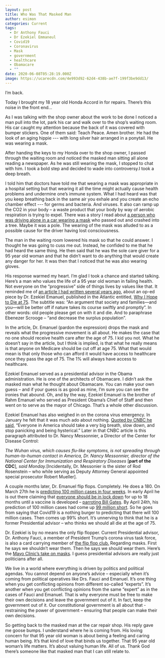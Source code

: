 ```yaml
---
layout: post
title: Who Was That Masked Man
author: esimon
categories: Current
tags:
  - Dr Anthony Fauci
  - Dr Ezekiel Emmaneul
  - Covid19
  - Coronavirus
  - Mask
  - government
  - healthcare
  - Obamacare
  - ""
date: 2020-06-08T05:28:19.000Z
image: https://ucarecdn.com/4e993d92-62d4-438b-ae7f-199f3be9dd13/
---
```

I’m back.

Today I brought my 18 year old Honda Accord in for repairs. There’s this noise in the front end…

As I was talking with the shop owner about the work to be done I noticed a man pull into the lot, park his car and walk over to the shop’s waiting room. His car caught my attention because the back of it was covered with bumper stickers. One of them said: Teach Peace. Amen brother. He had the look of an aging hippie --- with long silver hair arranged in a ponytail. He was wearing a mask.

After handing the keys to my Honda over to the shop owner, I passed through the waiting room and noticed the masked man sitting all alone reading a newspaper. As he was still wearing the mask, I stopped to chat with him. I took a bold step and decided to wade into controversy.I took a deep breath.

I told him that doctors have told me that wearing a mask was appropriate in a hospital setting but that wearing it all the time might actually cause health problems and undermine one’s immune system. What I had heard was that you keep breathing back in the same air you exhale and you create an echo chamber effect --- for germs and bacteria. And viruses. It also can ramp up the CO2 in your body – a waste product that your body by way of aerobic respiration is trying to expel. There was a story I read about [a person who was driving alone in a car wearing a mask](https://www.nydailynews.com/coronavirus/ny-coronavirus-driver-passed-out-wearingn95-mask-20200426-eo2plfsf7baj7hzsr7m32jf2xq-story.html) who passed out and crashed into a tree. Maybe it was a pole. The wearing of the mask was alluded to as a possible cause for the driver having lost consciousness.

The man in the waiting room lowered his mask so that he could answer. I thought he was going to cuss me out. Instead, he confided to me that he had heard the same thing. He then said that he was the sole care giver for a 95 year old woman and that he didn’t want to do anything that would create any danger for her. It was then that I noticed that he was also wearing gloves.

His response warmed my heart. I’m glad I took a chance and started talking. Here’s a man who values the life of a 95 year old woman in failing health. Not everyone on the “progressive” side of things lives by values like that. It reminded me of [an article I had written several years ago](https://ghostofjefferson.com/archives/2014/10/08/ezekiel-emanuel-no-healthcare-for-you-if-youre-75-or-older), about an op-ed piece by Dr. Ezekiel Emanuel, published in the Atlantic entitled, [Why I Hope to Die at 75](https://www.theatlantic.com/magazine/archive/2014/10/why-i-hope-to-die-at-75/379329/). The subtitle was: “An argument that society and families—and you—will be better off if nature takes its course swiftly and promptly”. In other words: old people please get on with it and die. And to paraphrase Ebenezer Scrooge – “and decrease the surplus population”. 

In the article, Dr. Emanuel (pardon the expression) drops the mask and reveals what the progressive movement is all about. He makes the case that no one should receive health care after the age of 75. I kid you not. What he doesn’t say in the article, but I think is implied, is that what he really means is that anyone on Medicare should be cut off at age 75. What that would mean is that only those who can afford it would have access to healthcare once they pass the age of 75. The 1% will always have access to healthcare.

Ezekiel Emanuel served as a presidential advisor in the Obama administration. He is one of the architects of Obamacare. I didn’t ask the masked man what he thought about Obamacare. You can make your own guess – and if your guess is as good as mine, I’m sure you can see the ironies that abound. Oh, and by the way, Ezekiel Emanuel is the brother of Rahm Emanuel who served as President Obama’s Chief of Staff and then went on to serve as the mayor of Chicago. That’s a whole other discussion.

Ezekiel Emanuel has also weighed in on the corona virus emergency. In January he felt that it was much ado about nothing. [Quoted by CNBC he said](https://www.cnbc.com/2020/01/30/ezekiel-emanuel-on-coronavirus-americans-need-to-stop-panicking.html), “Everyone in America should take a very big breath, slow down, and stop panicking and being hysterical.” Later in that CNBC article is this paragraph attributed to Dr. Nancy Messonnier, a Director of the Center for Disease Control:

*The Wuhan virus, which causes flu-like symptoms, is not spreading through human-to-human contact in America, Dr. Nancy Messonnier, director of the National Center for Immunization and Respiratory Diseases* [**part of the CDC**]*, said Monday.*\[Incidentally, Dr. Messonier is the sister of Rod Rosenstein – who while serving as Deputy Attorney General appointed special prosecutor Robert Mueller]. 

A couple months later, Dr. Emanuel flip flops. Completely. He does a 180. On March 27th he is [predicting 100 million cases in four weeks](https://www.realclearpolitics.com/video/2020/03/27/ezekiel_emanuel_us_will_have_100_million_cases_of_covid-19_in_four_weeks.html). In early April he is out there claiming that [everyone should be in lock down](https://www.realclearpolitics.com/video/2020/04/07/ezekiel_emanuel_us_must_stay_locked_down_for_12-18_months_until_theres_a_vaccine.html#!) for up to 18 months until a vaccine is developed – [parroting Bill Gates](https://finance.yahoo.com/news/bill-gates-coronavirus-vaccine-165057497.html). By April 24th, his prediction of 100 million cases had come up [99 million short](https://www.breitbart.com/politics/2020/04/24/nolte-joe-biden-expert-ezekiel-emanuel-over-estimated-coronavirus-cases-by-whopping-99-million/). So he goes from saying that Covid19 is a nothing burger to predicting that there will 100 million cases. Then comes up 99% short. It’s unnerving to think that he is a former Presidential advisor – who thinks we should all die at the age of 75.

Dr. Ezekiel is by no means the only flip flopper. Current Presidential advisor, Dr. Anthony Fauci, a member of President Trump’s corona virus task force, is also a card carrying member of [the flip flop club.](https://www.thenewamerican.com/usnews/health-care/item/35846-fauci-on-masks-no-fauci-on-masks-yes-which-fauci-should-we-believe) Regarding masks. First he says we shouldn’t wear them. Then he says we should wear them. Here’s the [Mayo Clinic’s take on masks](https://newsnetwork.mayoclinic.org/discussion/covid-19-when-should-you-wear-a-face-mask/). I guess presidential advisors are really just politicians after all.

We live in a world where everything is driven by politics and political agendas. You cannot depend on anyone’s advice – especially when it’s coming from political operatives like Drs. Fauci and Emanuel. It’s one thing when you get conflicting opinions from different so-called “experts”. It’s another when you get conflicting opinions from the same “expert” as in the cases of Fauci and Emanuel. That is why everyone must be free to make their own decisions and leave the government out of it. In fact, keep the government out of it. Our constitutional government is all about that - restraining the power of government – ensuring that people can make their own decisions.

So getting back to the masked man at the car repair shop. His reply gave me goose bumps. I understand where he is coming from. His loving concern for that 95 year old woman is about being a feeling and caring human being. It’s that kind of love that binds us together. That 95 year old woman’s life matters. It’s about valuing human life. All of us. Thank God there’s someone like that masked man that I can still relate to.

<!--EndFragment-->